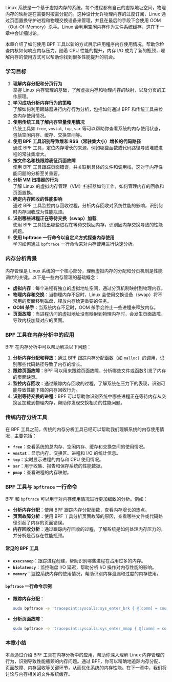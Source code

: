 Linux 系统是一个基于虚拟内存的系统，每个进程都有自己的虚拟地址空间，物理内存的映射是在需要时按需分配的。这种设计允许物理内存的过度订阅，Linux 通过页面置换守护进程和物理交换设备来管理，并且在最后的手段下会使用 OOM（Out-Of-Memory）杀手。Linux 会利用空闲内存作为文件系统缓存，这在下一章中会详细讨论。

本章介绍了如何使用 BPF 工具以新的方式展示应用程序内存使用情况，帮助你检查内核如何响应内存压力。随着 CPU 性能的提升，内存 I/O 成为了新的瓶颈，理解内存的使用方式可以帮助你找到很多性能提升的机会。

### **学习目标**
1. **理解内存分配和分页行为**  
    掌握 Linux 内存管理的基础，了解虚拟内存和物理内存的映射，以及分页的工作原理。
2. **学习成功分析内存行为的策略**  
    了解如何利用跟踪器进行内存行为分析，包括如何通过 BPF 和传统工具来检查内存使用情况。
3. **使用传统工具了解内存容量使用情况**  
    传统工具如 `free`, `vmstat`, `top`, `sar` 等可以帮助你查看系统的内存使用状态，包括空闲内存、缓存、交换空间等。
4. **使用 BPF 工具识别导致堆和 RSS（常驻集大小）增长的代码路径**  
    通过 BPF 工具，定位内存增长的来源，例如哪些函数或代码路径导致堆或进程的常驻集增大。
5. **按文件名和栈跟踪表征页面故障**  
    使用 BPF 工具跟踪页面错误，并关联到具体的文件和调用栈，这对于内存性能问题的分析至关重要。
6. **分析 VM 扫描器的行为**  
    了解 Linux 的虚拟内存管理（VM）扫描器如何工作，如何管理内存的回收和页面置换。
7. **确定内存回收的性能影响**  
    通过 BPF 工具监控内存回收过程，分析内存回收对系统性能的影响，识别何时内存回收成为性能瓶颈。
8. **识别哪些进程正在等待交换（swap）加载**  
    使用 BPF 工具找出哪些进程在等待交换回内存，识别因内存交换导致的性能问题。
9. **使用 bpftrace 一行命令以自定义方式探查内存使用**  
    学习如何通过 `bpftrace` 一行命令来对内存使用进行快速分析。
### **内存分析背景**
内存管理是 Linux 系统的一个核心部分，理解虚拟内存的分配和分页机制是性能调优的关键。以下是一些内存管理的基础概念：
- **虚拟内存**：每个进程有独立的虚拟地址空间，通过分页机制映射到物理内存。
- **物理内存和交换**：当物理内存不足时，Linux 会使用交换设备（swap）将不常用的页面移到磁盘，释放内存给更重要的任务。
- **OOM 杀手**：当系统内存不足时，OOM 杀手会终止一些进程来释放内存。
- **页面故障**：当进程访问的虚拟地址没有映射到物理内存时，会发生页面故障，导致内核加载对应的页面。
### **BPF 工具在内存分析中的应用**
BPF 在内存分析中可以帮助解决以下问题：
1. **分析内存分配和释放**：通过 BPF 跟踪内存分配函数（如 `malloc`）的调用，识别哪些代码路径导致了内存的增长。
2. **跟踪页面故障**：BPF 可以用来跟踪页面故障，分析哪些文件或函数引发了内存的页面缺页。
3. **监控内存回收**：通过跟踪内存回收的过程，了解系统在压力下的表现，识别可能导致性能下降的内存回收行为。
4. **识别等待交换的进程**：BPF 可以帮助你识别系统中哪些进程正在等待内存从交换区加载到物理内存，帮助你发现交换相关的性能问题。
### **传统内存分析工具**
在 BPF 工具之前，传统的内存分析工具已经可以帮助我们理解系统的内存使用情况，主要包括：
- **`free`**：查看系统的总内存、空闲内存、缓存和交换空间的使用情况。
- **`vmstat`**：显示内存、交换区、进程和 I/O 的统计信息。
- **`top`**：实时显示进程的内存和 CPU 使用情况。
- **`sar`**：用于收集、报告和保存系统的性能数据。
- **`pmap`**：查看进程的内存映射。
### **BPF 工具与 `bpftrace` 一行命令**
BPF 和 `bpftrace` 可以用于对内存使用情况进行更加细致的分析。例如：
- **分析内存分配**：使用 BPF 跟踪内存分配函数，查看内存增长的热点。
- **页面故障分析**：使用 BPF 工具分析页面故障的原因，查看哪些文件或代码路径引起了内存的页面错误。
- **内存回收分析**：通过跟踪内存回收的过程，了解系统是如何处理内存压力的，并分析是否存在性能瓶颈。
#### **常见的 BPF 工具**
- **`execsnoop`**：跟踪进程创建，帮助识别哪些进程在占用过多的内存。
- **`biolatency`**：监控磁盘 I/O 延迟，帮助分析 I/O 操作对内存性能的影响。
- **`memory`**：监控系统内存的使用情况，帮助识别内存泄漏和过度的内存使用。

#### **`bpftrace` 一行命令示例**
- **跟踪内存分配**：
    ```bash
    sudo bpftrace -e 'tracepoint:syscalls:sys_enter_brk { @[comm] = count(); }'
    ```
- **分析页面故障**：
    ```bash
    sudo bpftrace -e 'tracepoint:syscalls:sys_enter_mmap { @[comm] = count(); }'
    ```
### **本章小结**
本章通过介绍 BPF 工具在内存分析中的应用，帮助你深入理解 Linux 内存管理的行为，识别导致性能瓶颈的内存问题。通过 BPF，你可以精确地追踪内存分配、页面故障、内存回收等关键环节，从而优化系统的内存性能。在下一章中，我们将讨论与内存相关的文件系统缓存。